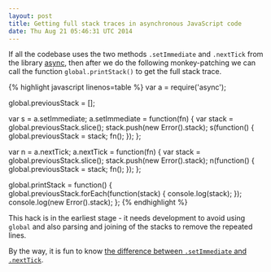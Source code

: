 ```yaml
---
layout: post
title: Getting full stack traces in asynchronous JavaScript code
date: Thu Aug 21 05:46:31 UTC 2014
---
```

If all the codebase uses the two methods `.setImmediate` and `.nextTick` from the library [async](https://www.npmjs.org/package/async),
then after we do the following monkey-patching we can call the function `global.printStack()` to get the full stack trace.

{% highlight javascript linenos=table %}
var a = require('async');

global.previousStack = [];

var s = a.setImmediate;
a.setImmediate = function(fn) {
    var stack = global.previousStack.slice();
    stack.push(new Error().stack);
    s(function() {
        global.previousStack = stack;
        fn();
    });
};

var n = a.nextTick;
a.nextTick = function(fn) {
    var stack = global.previousStack.slice();
    stack.push(new Error().stack);
    n(function() {
        global.previousStack = stack;
        fn();
    });
};

global.printStack = function() {
    global.previousStack.forEach(function(stack) {
        console.log(stack);
    });
    console.log(new Error().stack);
};
{% endhighlight %}

This hack is in the earliest stage - it needs development to avoid using `global` and also parsing and joining of the stacks to remove the repeated lines.

By the way, it is fun to know [the difference between `.setImmediate` and `.nextTick`](http://stackoverflow.com/a/20296580).
